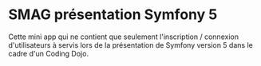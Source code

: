 # SMAG présentation Symfony 5

Cette mini app qui ne contient que seulement l'inscription / connexion d'utilisateurs à servis lors de la présentation de Symfony version 5 dans le cadre d'un Coding Dojo.

